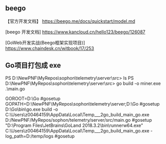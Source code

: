 ## beego

【官方开发文档】
https://beego.me/docs/quickstart/model.md

[beego 开发文档]
https://www.kancloud.cn/hello123/beego/126087

[GoWeb开发实战(Beego框架实现项目)]
https://www.chaindesk.cn/witbook/17/253


## Go项目打包成 exe

PS D:\NewPNF\MyRepos\sophon\telemetry\server\src> ls
PS D:\NewPNF\MyRepos\sophon\telemetry\server\src> go build -o miner.exe .\main.go

GOROOT=D:\Go #gosetup
GOPATH=D:\NewPNF\MyRepos\sophon\telemetry\server;D:\Go #gosetup
D:\Go\bin\go.exe build -o C:\Users\z00464159\AppData\Local\Temp\___2go_build_main_go.exe D:/NewPNF/MyRepos/sophon/telemetry/server/src/main.go #gosetup
"D:\Program Files\JetBrains\GoLand 2018.3.2\bin\runnerw64.exe" C:\Users\z00464159\AppData\Local\Temp\___2go_build_main_go.exe -log_path=D:/temp/logs #gosetup
